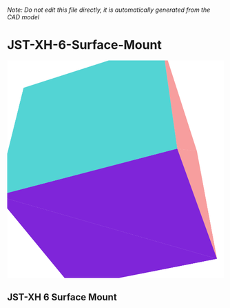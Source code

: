 ###### Note: Do not edit this file directly, it is automatically generated from the CAD model

# JST-XH-6-Surface-Mount

![](/project.svg)

## JST-XH 6 Surface Mount


